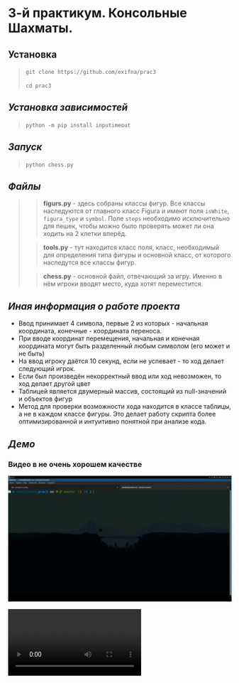 # 3-й практикум. Консольные Шахматы.

## Установка
> `git clone https://github.com/exifna/prac3`
> 
> `cd prac3`

## ***Установка зависимостей*** 
> `python -m pip install inputimeout`

## ***Запуск***
> `python chess.py`

## ***Файлы***
>> **figurs.py** - здесь собраны классы фигур. Все классы наследуются от главного класс Figura и имеют поля `isWhite`, `figura_type` и `symbol`. Поле `steps` необходимо исключительно для пешек, чтобы можно было проверять может ли она ходить на 2 клетки вперёд.
>
>> **tools.py** - тут находится класс поля, класс, необходимый для определения типа фигуры и основной класс, от которого наследутся все классы фигур.
>
>> **chess.py** - основной файл, отвечающий за игру. Именно в нём игроки вводят место, куда хотят переместится.

## ***Иная информация о работе проекта***
- Ввод принимает 4 символа, первые 2 из которых - начальная координата, конечные - координата переноса.
- При вводе координат перемещения, начальная и конечная координата могут быть разделенный любым символом (его может и не быть) 
- На ввод игроку даётся 10 секунд, если не успевает - то ход делает следующий игрок.
- Если был произведён некорректный ввод или ход невозможен, то ход делает другой цвет
- Таблицей является двумерный массив, состоящий из null-значений и объектов фигур
- Метод для проверки возможности хода находится в классе таблицы, а не в каждом классе фигуры. Это делает работу скрипта более оптимизированной и интуитивно понятной при анализе кода.

## ***Демо***


### Видео в не очень хорошем качестве
![](демо.gif)

![Видео в нормальной качестве](демо.mp4)


